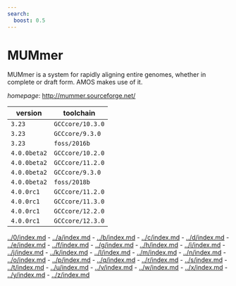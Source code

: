 ```yaml
---
search:
  boost: 0.5
---
```

# MUMmer

MUMmer is a system for rapidly aligning entire genomes,  whether in complete or draft form. AMOS makes use of it.

*homepage*: <http://mummer.sourceforge.net/>

version | toolchain
--------|----------
``3.23`` | ``GCCcore/10.3.0``
``3.23`` | ``GCCcore/9.3.0``
``3.23`` | ``foss/2016b``
``4.0.0beta2`` | ``GCCcore/10.2.0``
``4.0.0beta2`` | ``GCCcore/11.2.0``
``4.0.0beta2`` | ``GCCcore/9.3.0``
``4.0.0beta2`` | ``foss/2018b``
``4.0.0rc1`` | ``GCCcore/11.2.0``
``4.0.0rc1`` | ``GCCcore/11.3.0``
``4.0.0rc1`` | ``GCCcore/12.2.0``
``4.0.0rc1`` | ``GCCcore/12.3.0``

[../0/index.md](0) - [../a/index.md](a) - [../b/index.md](b) - [../c/index.md](c) - [../d/index.md](d) - [../e/index.md](e) - [../f/index.md](f) - [../g/index.md](g) - [../h/index.md](h) - [../i/index.md](i) - [../j/index.md](j) - [../k/index.md](k) - [../l/index.md](l) - [../m/index.md](m) - [../n/index.md](n) - [../o/index.md](o) - [../p/index.md](p) - [../q/index.md](q) - [../r/index.md](r) - [../s/index.md](s) - [../t/index.md](t) - [../u/index.md](u) - [../v/index.md](v) - [../w/index.md](w) - [../x/index.md](x) - [../y/index.md](y) - [../z/index.md](z)

